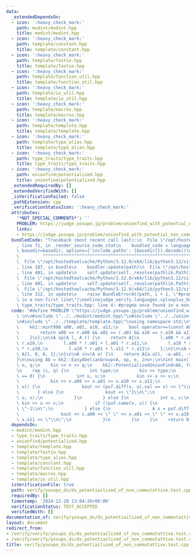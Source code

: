 ```yaml
---
data:
  _extendedDependsOn:
  - icon: ':heavy_check_mark:'
    path: modint/modint.hpp
    title: modint/modint.hpp
  - icon: ':heavy_check_mark:'
    path: template/constant.hpp
    title: template/constant.hpp
  - icon: ':heavy_check_mark:'
    path: template/fastio.hpp
    title: template/fastio.hpp
  - icon: ':heavy_check_mark:'
    path: template/function_util.hpp
    title: template/function_util.hpp
  - icon: ':heavy_check_mark:'
    path: template/io_util.hpp
    title: template/io_util.hpp
  - icon: ':heavy_check_mark:'
    path: template/macros.hpp
    title: template/macros.hpp
  - icon: ':heavy_check_mark:'
    path: template/template.hpp
    title: template/template.hpp
  - icon: ':heavy_check_mark:'
    path: template/type_alias.hpp
    title: template/type_alias.hpp
  - icon: ':heavy_check_mark:'
    path: type_traits/type_traits.hpp
    title: type_traits/type_traits.hpp
  - icon: ':heavy_check_mark:'
    path: unionfind/potentialized.hpp
    title: unionfind/potentialized.hpp
  _extendedRequiredBy: []
  _extendedVerifiedWith: []
  _isVerificationFailed: false
  _pathExtension: cpp
  _verificationStatusIcon: ':heavy_check_mark:'
  attributes:
    '*NOT_SPECIAL_COMMENTS*': ''
    PROBLEM: https://judge.yosupo.jp/problem/unionfind_with_potential_non_commutative_group
    links:
    - https://judge.yosupo.jp/problem/unionfind_with_potential_non_commutative_group
  bundledCode: "Traceback (most recent call last):\n  File \"/opt/hostedtoolcache/Python/3.12.0/x64/lib/python3.12/site-packages/onlinejudge_verify/documentation/build.py\"\
    , line 71, in _render_source_code_stat\n    bundled_code = language.bundle(stat.path,\
    \ basedir=basedir, options={'include_paths': [basedir]}).decode()\n          \
    \         ^^^^^^^^^^^^^^^^^^^^^^^^^^^^^^^^^^^^^^^^^^^^^^^^^^^^^^^^^^^^^^^^^^^^^^^^^^^^^^^^^\n\
    \  File \"/opt/hostedtoolcache/Python/3.12.0/x64/lib/python3.12/site-packages/onlinejudge_verify/languages/cplusplus.py\"\
    , line 187, in bundle\n    bundler.update(path)\n  File \"/opt/hostedtoolcache/Python/3.12.0/x64/lib/python3.12/site-packages/onlinejudge_verify/languages/cplusplus_bundle.py\"\
    , line 401, in update\n    self.update(self._resolve(pathlib.Path(included), included_from=path))\n\
    \  File \"/opt/hostedtoolcache/Python/3.12.0/x64/lib/python3.12/site-packages/onlinejudge_verify/languages/cplusplus_bundle.py\"\
    , line 401, in update\n    self.update(self._resolve(pathlib.Path(included), included_from=path))\n\
    \  File \"/opt/hostedtoolcache/Python/3.12.0/x64/lib/python3.12/site-packages/onlinejudge_verify/languages/cplusplus_bundle.py\"\
    , line 312, in update\n    raise BundleErrorAt(path, i + 1, \"#pragma once found\
    \ in a non-first line\")\nonlinejudge_verify.languages.cplusplus_bundle.BundleErrorAt:\
    \ type_traits/type_traits.hpp: line 4: #pragma once found in a non-first line\n"
  code: "#define PROBLEM \"https://judge.yosupo.jp/problem/unionfind_with_potential_non_commutative_group\"\
    \ \n\n#include \"../../modint/modint.hpp\"\n#include \"../../unionfind/potentialized.hpp\"\
    \n#include \"../../template/template.hpp\"\nusing namespace std;\n\nstruct A {\n\
    \    kk2::mint998 a00, a01, a10, a11;\n    bool operator==(const A& r) const {\n\
    \        return a00 == r.a00 && a01 == r.a01 && a10 == r.a10 && a11 == r.a11;\n\
    \    }\n};\n\nA op(A l, A r) {\n    return A{\n        l.a00 * r.a00 + l.a01 *\
    \ r.a10,\n        l.a00 * r.a01 + l.a01 * r.a11,\n        l.a10 * r.a00 + l.a11\
    \ * r.a10,\n        l.a10 * r.a01 + l.a11 * r.a11\n    };\n}\n\nA e() {\n    return\
    \ A{1, 0, 0, 1};\n}\n\nA inv(A a) {\n    return A{a.a11, -a.a01, -a.a10, a.a00};\n\
    }\n\nusing Ab = kk2::EasyAbelianGroup<A, op, e, inv>;\n\nint main() {\n    int\
    \ n, q;\n    kin >> n >> q;\n    kk2::PotentializedUnionFind<Ab, false> puf(n);\n\
    \n    rep (i, q) {\n        int type;\n        kin >> type;\n        if (type\
    \ == 0) {\n            int u, v;\n            kin >> u >> v;\n            A x;\n\
    \            kin >> x.a00 >> x.a01 >> x.a10 >> x.a11;\n            if (puf.same(v,\
    \ u)) {\n                kout << (puf.diff(v, u).val == x) << \"\\n\";\n     \
    \       } else {\n                kout << \"1\\n\";\n                puf.unite(v,\
    \ u, x);\n            }\n        } else {\n            int u, v;\n           \
    \ kin >> u >> v;\n            if (!puf.same(v, u)) {\n                kout <<\
    \ \"-1\\n\";\n            } else {\n                A x = puf.diff(v, u).val;\n\
    \                kout << x.a00 << \" \" << x.a01 << \" \" << x.a10 << \" \" <<\
    \ x.a11 << \"\\n\";\n            }\n        }\n    }\n    return 0;\n}\n"
  dependsOn:
  - modint/modint.hpp
  - type_traits/type_traits.hpp
  - unionfind/potentialized.hpp
  - template/template.hpp
  - template/fastio.hpp
  - template/type_alias.hpp
  - template/constant.hpp
  - template/function_util.hpp
  - template/macros.hpp
  - template/io_util.hpp
  isVerificationFile: true
  path: verify/yosupo_ds/ds_potentiailized_uf_non_commutattive.test.cpp
  requiredBy: []
  timestamp: '2024-12-28 13:04:26+09:00'
  verificationStatus: TEST_ACCEPTED
  verifiedWith: []
documentation_of: verify/yosupo_ds/ds_potentiailized_uf_non_commutattive.test.cpp
layout: document
redirect_from:
- /verify/verify/yosupo_ds/ds_potentiailized_uf_non_commutattive.test.cpp
- /verify/verify/yosupo_ds/ds_potentiailized_uf_non_commutattive.test.cpp.html
title: verify/yosupo_ds/ds_potentiailized_uf_non_commutattive.test.cpp
---
```

